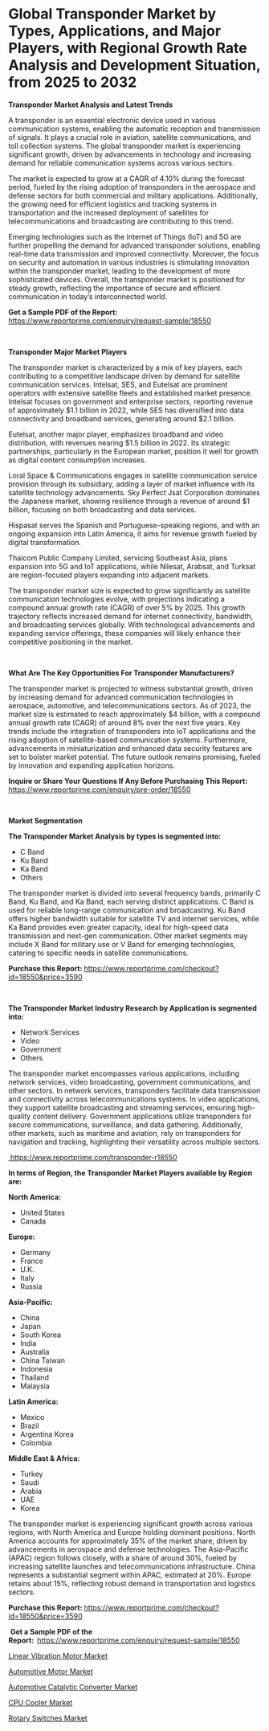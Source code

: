 <p><h1>Global Transponder Market by Types, Applications, and Major Players, with Regional Growth Rate Analysis and Development Situation, from 2025 to 2032</h1></p><p><strong>Transponder Market Analysis and Latest Trends</strong></p>
<p><p>A transponder is an essential electronic device used in various communication systems, enabling the automatic reception and transmission of signals. It plays a crucial role in aviation, satellite communications, and toll collection systems. The global transponder market is experiencing significant growth, driven by advancements in technology and increasing demand for reliable communication systems across various sectors.</p><p>The market is expected to grow at a CAGR of 4.10% during the forecast period, fueled by the rising adoption of transponders in the aerospace and defense sectors for both commercial and military applications. Additionally, the growing need for efficient logistics and tracking systems in transportation and the increased deployment of satellites for telecommunications and broadcasting are contributing to this trend.</p><p>Emerging technologies such as the Internet of Things (IoT) and 5G are further propelling the demand for advanced transponder solutions, enabling real-time data transmission and improved connectivity. Moreover, the focus on security and automation in various industries is stimulating innovation within the transponder market, leading to the development of more sophisticated devices. Overall, the transponder market is positioned for steady growth, reflecting the importance of secure and efficient communication in today’s interconnected world.</p></p>
<p><strong>Get a Sample PDF of the Report:&nbsp;</strong> <a href="https://www.reportprime.com/enquiry/request-sample/18550?utm_campaign=1138&utm_medium=2&utm_source=Github&utm_content=ia&utm_term=19032025&utm_id=transponder">https://www.reportprime.com/enquiry/request-sample/18550</a></p>
<p>&nbsp;</p>
<p><strong>Transponder Major Market Players</strong></p>
<p><p>The transponder market is characterized by a mix of key players, each contributing to a competitive landscape driven by demand for satellite communication services. Intelsat, SES, and Eutelsat are prominent operators with extensive satellite fleets and established market presence. Intelsat focuses on government and enterprise sectors, reporting revenue of approximately $1.1 billion in 2022, while SES has diversified into data connectivity and broadband services, generating around $2.1 billion.</p><p>Eutelsat, another major player, emphasizes broadband and video distribution, with revenues nearing $1.5 billion in 2022. Its strategic partnerships, particularly in the European market, position it well for growth as digital content consumption increases.</p><p>Loral Space & Communications engages in satellite communication service provision through its subsidiary, adding a layer of market influence with its satellite technology advancements. Sky Perfect Jsat Corporation dominates the Japanese market, showing resilience through a revenue of around $1 billion, focusing on both broadcasting and data services.</p><p>Hispasat serves the Spanish and Portuguese-speaking regions, and with an ongoing expansion into Latin America, it aims for revenue growth fueled by digital transformation.</p><p>Thaicom Public Company Limited, servicing Southeast Asia, plans expansion into 5G and IoT applications, while Nilesat, Arabsat, and Turksat are region-focused players expanding into adjacent markets.</p><p>The transponder market size is expected to grow significantly as satellite communication technologies evolve, with projections indicating a compound annual growth rate (CAGR) of over 5% by 2025. This growth trajectory reflects increased demand for internet connectivity, bandwidth, and broadcasting services globally. With technological advancements and expanding service offerings, these companies will likely enhance their competitive positioning in the market.</p></p>
<p>&nbsp;</p>
<p><strong>What Are The Key Opportunities For Transponder Manufacturers?</strong></p>
<p><p>The transponder market is projected to witness substantial growth, driven by increasing demand for advanced communication technologies in aerospace, automotive, and telecommunications sectors. As of 2023, the market size is estimated to reach approximately $4 billion, with a compound annual growth rate (CAGR) of around 8% over the next five years. Key trends include the integration of transponders into IoT applications and the rising adoption of satellite-based communication systems. Furthermore, advancements in miniaturization and enhanced data security features are set to bolster market potential. The future outlook remains promising, fueled by innovation and expanding application horizons.</p></p>
<p><strong>Inquire or Share Your Questions If Any Before Purchasing This Report:</strong> <a href="https://www.reportprime.com/enquiry/pre-order/18550?utm_campaign=1138&utm_medium=2&utm_source=Github&utm_content=ia&utm_term=19032025&utm_id=transponder">https://www.reportprime.com/enquiry/pre-order/18550</a></p>
<p>&nbsp;</p>
<p><strong>Market Segmentation</strong></p>
<p><strong>The Transponder Market Analysis by types is segmented into:</strong></p>
<p><ul><li>C Band</li><li>Ku Band</li><li>Ka Band</li><li>Others</li></ul></p>
<p><p>The transponder market is divided into several frequency bands, primarily C Band, Ku Band, and Ka Band, each serving distinct applications. C Band is used for reliable long-range communication and broadcasting. Ku Band offers higher bandwidth suitable for satellite TV and internet services, while Ka Band provides even greater capacity, ideal for high-speed data transmission and next-gen communication. Other market segments may include X Band for military use or V Band for emerging technologies, catering to specific needs in satellite communications.</p></p>
<p><strong>Purchase this Report:&nbsp;</strong><a href="https://www.reportprime.com/checkout?id=18550&price=3590&utm_campaign=1138&utm_medium=2&utm_source=Github&utm_content=ia&utm_term=19032025&utm_id=transponder">https://www.reportprime.com/checkout?id=18550&price=3590</a></p>
<p>&nbsp;</p>
<p><strong>The Transponder Market Industry Research by Application is segmented into:</strong></p>
<p><ul><li>Network Services</li><li>Video</li><li>Government</li><li>Others</li></ul></p>
<p><p>The transponder market encompasses various applications, including network services, video broadcasting, government communications, and other sectors. In network services, transponders facilitate data transmission and connectivity across telecommunications systems. In video applications, they support satellite broadcasting and streaming services, ensuring high-quality content delivery. Government applications utilize transponders for secure communications, surveillance, and data gathering. Additionally, other markets, such as maritime and aviation, rely on transponders for navigation and tracking, highlighting their versatility across multiple sectors.</p></p>
<p><a href="https://www.reportprime.com/transponder-r18550?utm_campaign=1138&utm_medium=2&utm_source=Github&utm_content=ia&utm_term=19032025&utm_id=transponder">&nbsp;https://www.reportprime.com/transponder-r18550</a></p>
<p><strong>In terms of Region, the Transponder Market Players available by Region are:</strong></p>
<p>
    <p> <strong> North America: </strong>
        <ul>
            <li>United States</li>
            <li>Canada</li>
        </ul>
        </p> 
    <p> <strong> Europe: </strong>
        <ul>
            <li>Germany</li>
            <li>France</li>
            <li>U.K.</li>
            <li>Italy</li>
            <li>Russia</li>
        </ul>
        </p> 
    <p> <strong> Asia-Pacific: </strong>
        <ul>
            <li>China</li>
            <li>Japan</li>
            <li>South Korea</li>
            <li>India</li>
            <li>Australia</li>
            <li>China Taiwan</li>
            <li>Indonesia</li>
            <li>Thailand</li>
            <li>Malaysia</li>
        </ul>
        </p> 
    <p> <strong> Latin America: </strong>
        <ul>
            <li>Mexico</li>
            <li>Brazil</li>
            <li>Argentina Korea</li>
            <li>Colombia</li>
        </ul>
        </p> 
    <p> <strong> Middle East & Africa: </strong>
        <ul>
            <li>Turkey</li>
            <li>Saudi</li>
            <li>Arabia</li>
            <li>UAE</li>
            <li>Korea</li>
        </ul>
    </p>
    </p>
<p><p>The transponder market is experiencing significant growth across various regions, with North America and Europe holding dominant positions. North America accounts for approximately 35% of the market share, driven by advancements in aerospace and defense technologies. The Asia-Pacific (APAC) region follows closely, with a share of around 30%, fueled by increasing satellite launches and telecommunications infrastructure. China represents a substantial segment within APAC, estimated at 20%. Europe retains about 15%, reflecting robust demand in transportation and logistics sectors.</p></p>
<p><strong>Purchase this Report: </strong><a href="https://www.reportprime.com/checkout?id=18550&price=3590&utm_campaign=1138&utm_medium=2&utm_source=Github&utm_content=ia&utm_term=19032025&utm_id=transponder">https://www.reportprime.com/checkout?id=18550&price=3590</a></p>
<p>&nbsp;<strong>Get a Sample PDF of the Report:&nbsp;&nbsp;</strong><a href="https://www.reportprime.com/enquiry/request-sample/18550?utm_campaign=1138&utm_medium=2&utm_source=Github&utm_content=ia&utm_term=19032025&utm_id=transponder">https://www.reportprime.com/enquiry/request-sample/18550</a></p>
<p><strong></strong></p>
<p><p><a href="https://github.com/leehihkl/Market-Research-Report-List-1/blob/main/linear-vibration-motor-market.md?utm_campaign=1138&utm_medium=2&utm_source=Github&utm_content=ia&utm_term=19032025&utm_id=transponder">Linear Vibration Motor Market</a></p><p><a href="https://github.com/nibbsmantji/Market-Research-Report-List-1/blob/main/automotive-motor-market.md?utm_campaign=1138&utm_medium=2&utm_source=Github&utm_content=ia&utm_term=19032025&utm_id=transponder">Automotive Motor Market</a></p><p><a href="https://github.com/djibenesha/Market-Research-Report-List-1/blob/main/automotive-catalytic-converter-market.md?utm_campaign=1138&utm_medium=2&utm_source=Github&utm_content=ia&utm_term=19032025&utm_id=transponder">Automotive Catalytic Converter Market</a></p><p><a href="https://github.com/osamhcombre/Market-Research-Report-List-1/blob/main/cpu-cooler-market.md?utm_campaign=1138&utm_medium=2&utm_source=Github&utm_content=ia&utm_term=19032025&utm_id=transponder">CPU Cooler Market</a></p><p><a href="https://github.com/guleealhani/Market-Research-Report-List-1/blob/main/rotary-switches-market.md?utm_campaign=1138&utm_medium=2&utm_source=Github&utm_content=ia&utm_term=19032025&utm_id=transponder">Rotary Switches Market</a></p></p>